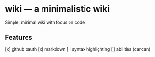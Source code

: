 # wiki &mdash; a minimalistic wiki

Simple, minimal wiki with focus on code.

## Features

[x] github oauth
[x] markdown
[ ] syntax highlighting
[ ] abilities (cancan)
